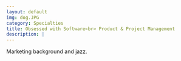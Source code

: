 ```yaml
---
layout: default
img: dog.JPG
category: Specialties
title: Obsessed with Software<br> Product & Project Management
description: |
---
```

  Marketing background and jazz.
